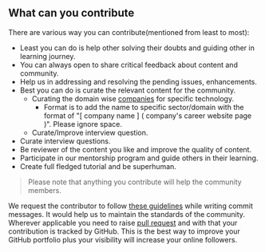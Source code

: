 ## What can you contribute

There are various way you can contribute(mentioned from least to most):
* Least you can do is help other solving their doubts and guiding other in learning journey.
* You can always open to share critical feedback about content and community.
* Help us in addressing and resolving the pending issues, enhancements.
* Best you can do is curate the relevant content for the community.
  - Curating the domain wise [companies](Technology/Artificial%20Intelligence/companies.md) for specific technology.
    - Format is to add the name to specific sector/domain with the format of "[ company name ] ( company's career website page )". Please ignore space.
  - Curate/Improve interview question.
* Curate interview questions.
* Be reviewer of the content you like and improve the quality of content.
* Participate in our mentorship program and guide others in their learning.
* Create full fledged tutorial and be superhuman.

> Please note that anything you contribute will help the community members.

We request the contributor to follow [these guidelines](https://code.likeagirl.io/useful-tips-for-writing-better-git-commit-messages-808770609503) while writing commit messages. It would help us to maintain the standards of the community.
Wherever applicable you need to raise [pull request](contribution_guidelines.md) and with that your contribution is tracked by GitHub.
This is the best way to improve your GitHub portfolio plus your visibility will increase your online followers.
